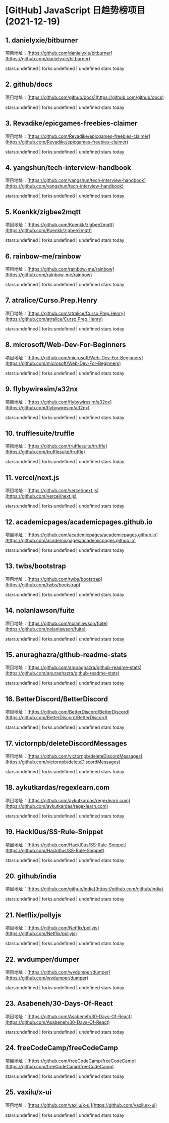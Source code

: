 # [GitHub] JavaScript 日趋势榜项目(2021-12-19)

## 1. danielyxie/bitburner 

项目地址：[https://github.com/danielyxie/bitburner](https://github.com/danielyxie/bitburner)

stars:undefined | forks:undefined | undefined stars today 



## 2. github/docs 

项目地址：[https://github.com/github/docs](https://github.com/github/docs)

stars:undefined | forks:undefined | undefined stars today 



## 3. Revadike/epicgames-freebies-claimer 

项目地址：[https://github.com/Revadike/epicgames-freebies-claimer](https://github.com/Revadike/epicgames-freebies-claimer)

stars:undefined | forks:undefined | undefined stars today 



## 4. yangshun/tech-interview-handbook 

项目地址：[https://github.com/yangshun/tech-interview-handbook](https://github.com/yangshun/tech-interview-handbook)

stars:undefined | forks:undefined | undefined stars today 



## 5. Koenkk/zigbee2mqtt 

项目地址：[https://github.com/Koenkk/zigbee2mqtt](https://github.com/Koenkk/zigbee2mqtt)

stars:undefined | forks:undefined | undefined stars today 



## 6. rainbow-me/rainbow 

项目地址：[https://github.com/rainbow-me/rainbow](https://github.com/rainbow-me/rainbow)

stars:undefined | forks:undefined | undefined stars today 



## 7. atralice/Curso.Prep.Henry 

项目地址：[https://github.com/atralice/Curso.Prep.Henry](https://github.com/atralice/Curso.Prep.Henry)

stars:undefined | forks:undefined | undefined stars today 



## 8. microsoft/Web-Dev-For-Beginners 

项目地址：[https://github.com/microsoft/Web-Dev-For-Beginners](https://github.com/microsoft/Web-Dev-For-Beginners)

stars:undefined | forks:undefined | undefined stars today 



## 9. flybywiresim/a32nx 

项目地址：[https://github.com/flybywiresim/a32nx](https://github.com/flybywiresim/a32nx)

stars:undefined | forks:undefined | undefined stars today 



## 10. trufflesuite/truffle 

项目地址：[https://github.com/trufflesuite/truffle](https://github.com/trufflesuite/truffle)

stars:undefined | forks:undefined | undefined stars today 



## 11. vercel/next.js 

项目地址：[https://github.com/vercel/next.js](https://github.com/vercel/next.js)

stars:undefined | forks:undefined | undefined stars today 



## 12. academicpages/academicpages.github.io 

项目地址：[https://github.com/academicpages/academicpages.github.io](https://github.com/academicpages/academicpages.github.io)

stars:undefined | forks:undefined | undefined stars today 



## 13. twbs/bootstrap 

项目地址：[https://github.com/twbs/bootstrap](https://github.com/twbs/bootstrap)

stars:undefined | forks:undefined | undefined stars today 



## 14. nolanlawson/fuite 

项目地址：[https://github.com/nolanlawson/fuite](https://github.com/nolanlawson/fuite)

stars:undefined | forks:undefined | undefined stars today 



## 15. anuraghazra/github-readme-stats 

项目地址：[https://github.com/anuraghazra/github-readme-stats](https://github.com/anuraghazra/github-readme-stats)

stars:undefined | forks:undefined | undefined stars today 



## 16. BetterDiscord/BetterDiscord 

项目地址：[https://github.com/BetterDiscord/BetterDiscord](https://github.com/BetterDiscord/BetterDiscord)

stars:undefined | forks:undefined | undefined stars today 



## 17. victornpb/deleteDiscordMessages 

项目地址：[https://github.com/victornpb/deleteDiscordMessages](https://github.com/victornpb/deleteDiscordMessages)

stars:undefined | forks:undefined | undefined stars today 



## 18. aykutkardas/regexlearn.com 

项目地址：[https://github.com/aykutkardas/regexlearn.com](https://github.com/aykutkardas/regexlearn.com)

stars:undefined | forks:undefined | undefined stars today 



## 19. Hackl0us/SS-Rule-Snippet 

项目地址：[https://github.com/Hackl0us/SS-Rule-Snippet](https://github.com/Hackl0us/SS-Rule-Snippet)

stars:undefined | forks:undefined | undefined stars today 



## 20. github/india 

项目地址：[https://github.com/github/india](https://github.com/github/india)

stars:undefined | forks:undefined | undefined stars today 



## 21. Netflix/pollyjs 

项目地址：[https://github.com/Netflix/pollyjs](https://github.com/Netflix/pollyjs)

stars:undefined | forks:undefined | undefined stars today 



## 22. wvdumper/dumper 

项目地址：[https://github.com/wvdumper/dumper](https://github.com/wvdumper/dumper)

stars:undefined | forks:undefined | undefined stars today 



## 23. Asabeneh/30-Days-Of-React 

项目地址：[https://github.com/Asabeneh/30-Days-Of-React](https://github.com/Asabeneh/30-Days-Of-React)

stars:undefined | forks:undefined | undefined stars today 



## 24. freeCodeCamp/freeCodeCamp 

项目地址：[https://github.com/freeCodeCamp/freeCodeCamp](https://github.com/freeCodeCamp/freeCodeCamp)

stars:undefined | forks:undefined | undefined stars today 



## 25. vaxilu/x-ui 

项目地址：[https://github.com/vaxilu/x-ui](https://github.com/vaxilu/x-ui)

stars:undefined | forks:undefined | undefined stars today 



